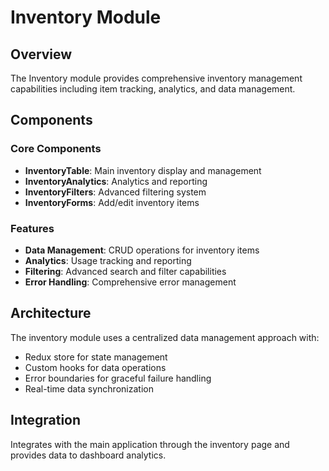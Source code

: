 # Inventory Module

## Overview

The Inventory module provides comprehensive inventory management capabilities including item tracking, analytics, and data management.

## Components

### Core Components

- **InventoryTable**: Main inventory display and management
- **InventoryAnalytics**: Analytics and reporting
- **InventoryFilters**: Advanced filtering system
- **InventoryForms**: Add/edit inventory items

### Features

- **Data Management**: CRUD operations for inventory items
- **Analytics**: Usage tracking and reporting
- **Filtering**: Advanced search and filter capabilities
- **Error Handling**: Comprehensive error management

## Architecture

The inventory module uses a centralized data management approach with:

- Redux store for state management
- Custom hooks for data operations
- Error boundaries for graceful failure handling
- Real-time data synchronization

## Integration

Integrates with the main application through the inventory page and provides data to dashboard analytics.
